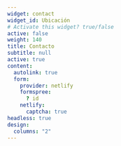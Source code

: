 ```yaml
---
widget: contact
widget_id: Ubicación
# Activate this widget? true/false
active: false
weight: 140
title: Contacto
subtitle: null
active: true
content:
  autolink: true
  form:
    provider: netlify
    formspree:
      ? id
    netlify:
      captcha: true
headless: true
design:
  columns: "2"
---
```

